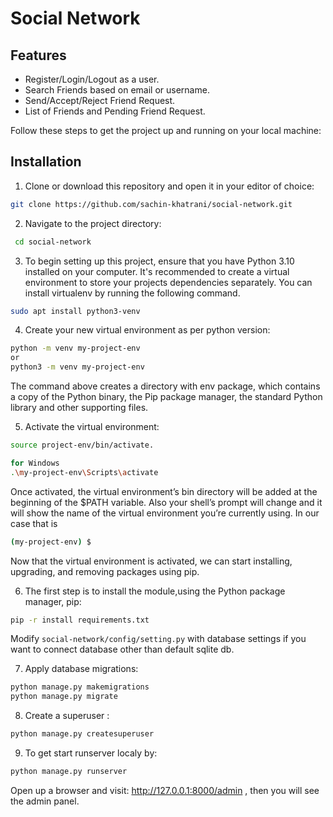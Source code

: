 
# Social Network

## Features

- Register/Login/Logout as a user.
- Search Friends based on email or username.
- Send/Accept/Reject Friend Request.
- List of Friends and Pending Friend Request.


Follow these steps to get the project up and running on your local machine:

## Installation
1. Clone or download this repository and open it in your editor of choice: 
```bash
git clone https://github.com/sachin-khatrani/social-network.git
```
2. Navigate to the project directory:
```bash
 cd social-network
 ``` 
3. To begin setting up this project, ensure that you have Python 3.10 installed on your computer. It's recommended to create a virtual environment to store your projects dependencies separately. You can install virtualenv by running the following command.
```bash
sudo apt install python3-venv
```
4. Create your new virtual environment as per python version:
```bash
python -m venv my-project-env
or
python3 -m venv my-project-env
```
The command above creates a directory with env package, which contains a copy of the Python binary, the Pip package manager, the standard Python library and other supporting files.

5. Activate the virtual environment:
```bash
source project-env/bin/activate.

for Windows
.\my-project-env\Scripts\activate
```
Once activated, the virtual environment’s bin directory will be added at the beginning of the $PATH variable. Also your shell’s prompt will change and it will show the name of the virtual environment you’re currently using. In our case that is
```bash 
(my-project-env) $
```
Now that the virtual environment is activated, we can start installing, upgrading, and removing packages using pip.

6. The first step is to install the module,using the Python package manager, pip:
```bash
pip -r install requirements.txt
```
Modify `social-network/config/setting.py` with database settings if you want to connect database other than default sqlite db.


7. Apply database migrations:
```bash
python manage.py makemigrations
python manage.py migrate
```
8. Create a superuser :
```bash
python manage.py createsuperuser
```
9. To get start runserver localy by:
```bash
python manage.py runserver
```
Open up a browser and visit: http://127.0.0.1:8000/admin , then you will see the admin panel.
